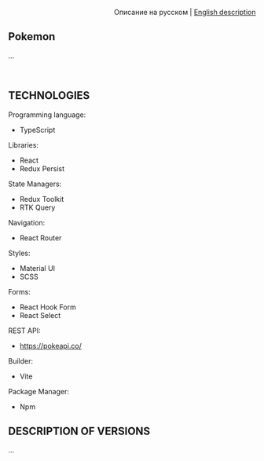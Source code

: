 <p align="right">
 Описание на русском | <a href="README_ENG.md">English description</a>
</p>


## Pokemon
...

<br>



## TECHNOLOGIES

Programming language:
* TypeScript

Libraries:
* React 
* Redux Persist

State Managers:
* Redux Toolkit
* RTK Query

Navigation:
* React Router

Styles:
* Material UI
* SCSS

Forms:
* React Hook Form
* React Select

REST API:
* https://pokeapi.co/

Builder:
* Vite

Package Manager:
* Npm

## DESCRIPTION OF VERSIONS
...



